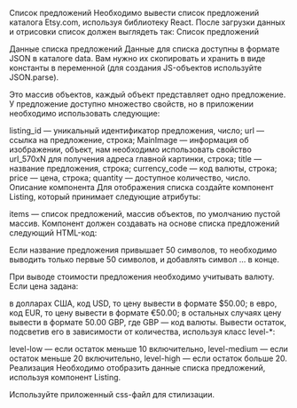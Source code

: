 Список предложений
Необходимо вывести список предложений каталога Etsy.com, используя библиотеку React. После загрузки данных и отрисовки список должен выглядеть так: Список предложений

Данные списка предложений
Данные для списка доступны в формате JSON в каталоге data. Вам нужно их скопировать и хранить в виде константы в переменной (для создания JS-объектов используйте JSON.parse).

Это массив объектов, каждый объект представляет одно предложение. У предложение доступно множество свойств, но в приложении необходимо использовать следующие:

listing_id — уникальный идентификатор предложения, число;
url — ссылка на предложение, строка;
MainImage — информация об изображении, объект, нам необходимо использовать свойство url_570xN для получения адреса главной картинки, строка;
title — название предложения, строка;
currency_code — код валюты, строка;
price — цена, строка;
quantity — доступное количество, число.
Описание компонента
Для отображения списка создайте компонент Listing, который принимает следующие атрибуты:

items — список предложений, массив объектов, по умолчанию пустой массив.
Компонент должен создавать на основе списка предложений следующий HTML-код:


Если название предложения привышает 50 символов, то необходимо выводить только первые 50 символов, и добавлять символ … в конце.

При выводе стоимости предложения необходимо учитывать валюту. Если цена задана:

в долларах США, код USD, то цену вывести в формате $50.00;
в евро, код EUR, то цену вывести в формате €50.00;
в остальных случаях цену вывести в формате 50.00 GBP, где GBP — код валюты.
Вывести остаток, подсветив его в зависимости от количества, используя класс level-*:

level-low — если остаток меньше 10 включительно,
level-medium — если остаток меньше 20 включительно,
level-high — если остаток больше 20.
Реализация
Необходимо отобразить данные списка предложений, используя компонент Listing.

Используйте приложенный css-файл для стилизации.
